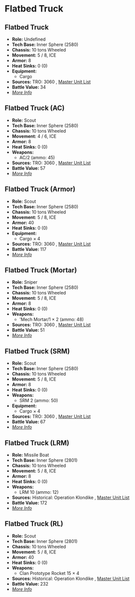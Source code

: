 # Flatbed Truck 

## Flatbed Truck 

- **Role:** Undefined 
- **Tech Base:** Inner Sphere (2580) 
- **Chassis:** 10 tons Wheeled 
- **Movement:** 5 / 8, ICE 
- **Armor:** 8 
- **Heat Sinks:** 0 (0) 
- **Equipment:** 
  - Cargo 
- **Sources:** TRO: 3060 , [Master Unit List](http://masterunitlist.info/Unit/Details/1134) 
- **Battle Value:** 34 
- [*More Info*](flatbed_truck/flatbed_truck.md) 

## Flatbed Truck (AC) 

- **Role:** Scout 
- **Tech Base:** Inner Sphere (2580) 
- **Chassis:** 10 tons Wheeled 
- **Movement:** 4 / 6, ICE 
- **Armor:** 8 
- **Heat Sinks:** 0 (0) 
- **Weapons:** 
  - AC/2 (ammo: 45) 
- **Sources:** TRO: 3060 , [Master Unit List](http://masterunitlist.info/Unit/Details/1134) 
- **Battle Value:** 57 
- [*More Info*](flatbed_truck/flatbed_truck_ac.md) 

## Flatbed Truck (Armor) 

- **Role:** Scout 
- **Tech Base:** Inner Sphere (2580) 
- **Chassis:** 10 tons Wheeled 
- **Movement:** 5 / 8, ICE 
- **Armor:** 40 
- **Heat Sinks:** 0 (0) 
- **Equipment:** 
  - Cargo × 4 
- **Sources:** TRO: 3060 , [Master Unit List](http://masterunitlist.info/Unit/Details/1129) 
- **Battle Value:** 117 
- [*More Info*](flatbed_truck/flatbed_truck_armor.md) 

## Flatbed Truck (Mortar) 

- **Role:** Sniper 
- **Tech Base:** Inner Sphere (2580) 
- **Chassis:** 10 tons Wheeled 
- **Movement:** 5 / 8, ICE 
- **Armor:** 8 
- **Heat Sinks:** 0 (0) 
- **Weapons:** 
  - 'Mech Mortar/1 × 2 (ammo: 48) 
- **Sources:** TRO: 3060 , [Master Unit List](http://masterunitlist.info/Unit/Details/1131) 
- **Battle Value:** 51 
- [*More Info*](flatbed_truck/flatbed_truck_mortar.md) 

## Flatbed Truck (SRM) 

- **Role:** Scout 
- **Tech Base:** Inner Sphere (2580) 
- **Chassis:** 10 tons Wheeled 
- **Movement:** 5 / 8, ICE 
- **Armor:** 8 
- **Heat Sinks:** 0 (0) 
- **Weapons:** 
  - SRM 2 (ammo: 50) 
- **Equipment:** 
  - Cargo × 4 
- **Sources:** TRO: 3060 , [Master Unit List](http://masterunitlist.info/Unit/Details/1133) 
- **Battle Value:** 67 
- [*More Info*](flatbed_truck/flatbed_truck_srm.md) 

## Flatbed Truck (LRM) 

- **Role:** Missile Boat 
- **Tech Base:** Inner Sphere (2801) 
- **Chassis:** 10 tons Wheeled 
- **Movement:** 5 / 8, ICE 
- **Armor:** 8 
- **Heat Sinks:** 0 (0) 
- **Weapons:** 
  - LRM 10 (ammo: 12) 
- **Sources:** Historical: Operation Klondike , [Master Unit List](http://masterunitlist.info/Unit/Details/1130) 
- **Battle Value:** 172 
- [*More Info*](flatbed_truck/flatbed_truck_lrm.md) 

## Flatbed Truck (RL) 

- **Role:** Scout 
- **Tech Base:** Inner Sphere (2801) 
- **Chassis:** 10 tons Wheeled 
- **Movement:** 5 / 8, ICE 
- **Armor:** 40 
- **Heat Sinks:** 0 (0) 
- **Weapons:** 
  - Clan Prototype Rocket 15 × 4 
- **Sources:** Historical: Operation Klondike , [Master Unit List](http://masterunitlist.info/Unit/Details/1132) 
- **Battle Value:** 232 
- [*More Info*](flatbed_truck/flatbed_truck_rl.md) 

